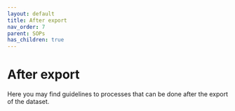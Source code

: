 ```yaml
---
layout: default
title: After export
nav_order: 7
parent: SOPs
has_children: true
---
```

# After export

Here you may find guidelines to processes that can be done after the export of the dataset.